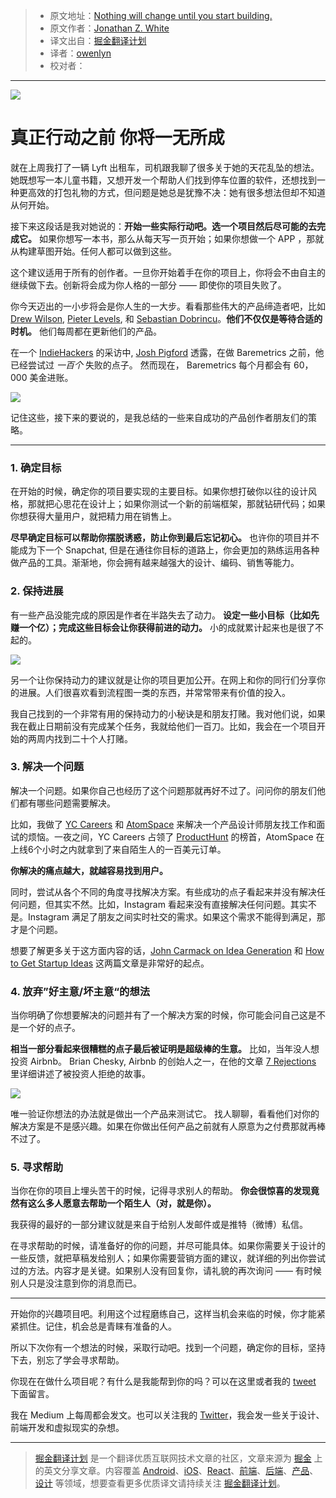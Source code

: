 > * 原文地址：[Nothing will change until you start building.](https://medium.freecodecamp.com/nothing-will-change-until-you-start-building-2681e85e7bdc)
> * 原文作者：[Jonathan Z. White](https://medium.freecodecamp.com/@JonathanZWhite?source=post_header_lockup)
> * 译文出自：[掘金翻译计划](https://github.com/xitu/gold-miner)
> * 译者：[owenlyn](https://github.com/owenlyn)
> * 校对者：

---

![](https://cdn-images-1.medium.com/max/1000/1*EwHpnCZ70FtJMi-lNSl-9Q.png)

# 真正行动之前 你将一无所成

就在上周我打了一辆 Lyft 出租车，司机跟我聊了很多关于她的天花乱坠的想法。她既想写一本儿童书籍，又想开发一个帮助人们找到停车位置的软件，还想找到一种更高效的打包礼物的方式，但问题是她总是犹豫不决：她有很多想法但却不知道从何开始。

接下来这段话是我对她说的：**开始一些实际行动吧。选一个项目然后尽可能的去完成它。** 如果你想写一本书，那么从每天写一页开始；如果你想做一个 APP ，那就从构建草图开始。任何人都可以做到这些。

这个建议适用于所有的创作者。一旦你开始着手在你的项目上，你将会不由自主的继续做下去。创新将会成为你人格的一部分 —— 即使你的项目失败了。

你今天迈出的一小步将会是你人生的一大步。看看那些伟大的产品缔造者吧，比如 [Drew Wilson](https://twitter.com/drewwilson), [Pieter Levels](https://twitter.com/levelsio?), 和 [Sebastian Dobrincu](https://twitter.com/Sebyddd)。**他们不仅仅是等待合适的时机。** 他们每周都在更新他们的产品。 

在一个 [IndieHackers](https://www.indiehackers.com/podcast/006-josh-pigford-of-baremetrics) 的采访中, [Josh Pigford](https://twitter.com/Shpigford) 透露，在做 Baremetrics 之前，他已经尝试过 *一百个* 失败的点子。 然而现在， Baremetrics 每个月都会有 60，000 美金进账。


![](https://cdn-images-1.medium.com/max/800/1*BzmVaqAKEzNRybUmMYOxdA.png)

记住这些，接下来的要说的，是我总结的一些来自成功的产品创作者朋友们的策略。

---

### 1. 确定目标

在开始的时候，确定你的项目要实现的主要目标。如果你想打破你以往的设计风格，那就把心思花在设计上；如果你测试一个新的前端框架，那就钻研代码；如果你想获得大量用户，就把精力用在销售上。

**尽早确定目标可以帮助你摆脱诱惑，防止你到最后忘记初心。** 也许你的项目并不能成为下一个 Snapchat, 但是在通往你目标的道路上，你会更加的熟练运用各种做产品的工具。渐渐地，你会拥有越来越强大的设计、编码、销售等能力。

### 2. 保持进展

有一些产品没能完成的原因是作者在半路失去了动力。 **设定一些小目标（比如先赚一个亿）；完成这些目标会让你获得前进的动力。** 小的成就累计起来也是很了不起的。

![](https://cdn-images-1.medium.com/max/800/1*ESildSVTSSOnFXGDxD-l9w.png)

另一个让你保持动力的建议就是让你的项目更加公开。在网上和你的同行们分享你的进展。人们很喜欢看到流程图一类的东西，并常常带来有价值的投入。

我自己找到的一个非常有用的保持动力的小秘诀是和朋友打赌。我对他们说，如果我在截止日期前没有完成某个任务，我就给他们一百刀。比如，我会在一个项目开始的两周内找到二十个人打赌。

### 3. 解决一个问题

解决一个问题。如果你自己也经历了这个问题那就再好不过了。问问你的朋友们他们都有哪些问题需要解决。

比如，我做了 [YC Careers](http://jonathanzwhite.github.io/yc-careers/) 和 [AtomSpace](https://atomspace.co/) 来解决一个产品设计师朋友找工作和面试的烦恼。一夜之间，YC Careers 占领了 [ProductHunt](https://www.producthunt.com/posts/yc-careers) 的榜首，AtomSpace 在上线6个小时之内就拿到了来自陌生人的一百美元订单。

**你解决的痛点越大，就越容易找到用户。**

同时，尝试从各个不同的角度寻找解决方案。有些成功的点子看起来并没有解决任何问题，但其实不然。比如，Instagram 看起来没有直接解决任何问题。其实不是。Instagram 满足了朋友之间实时社交的需求。如果这个需求不能得到满足，那才是个问题。

想要了解更多关于这方面内容的话，[John Carmack on Idea Generation](https://amasad.me/carmack) 和 [How to Get Startup Ideas](http://paulgraham.com/startupideas.html) 这两篇文章是非常好的起点。

### 4. 放弃”好主意/坏主意“的想法

当你明确了你想要解决的问题并有了一个解决方案的时候，你可能会问自己这是不是一个好的点子。

**相当一部分看起来很糟糕的点子最后被证明是超级棒的生意。** 比如，当年没人想投资 Airbnb。 Brian Chesky, Airbnb 的创始人之一，在他的文章 [7 Rejections](https://medium.com/@bchesky/7-rejections-7d894cbaa084#.l8fdqlasz) 里详细讲述了被投资人拒绝的故事。

![](https://cdn-images-1.medium.com/max/800/1*WpxUxMCO-7NXr-o1yo023g.png)

唯一验证你想法的办法就是做出一个产品来测试它。 找人聊聊，看看他们对你的解决方案是不是感兴趣。如果在你做出任何产品之前就有人原意为之付费那就再棒不过了。

### 5. 寻求帮助

当你在你的项目上埋头苦干的时候，记得寻求别人的帮助。 **你会很惊喜的发现竟然有这么多人愿意去帮助一个陌生人（对，就是你）。**

我获得的最好的一部分建议就是来自于给别人发邮件或是推特（微博）私信。

在寻求帮助的时候，请准备好的你的问题，并尽可能具体。如果你需要关于设计的一些反馈，就把草稿发给别人；如果你需要营销方面的建议，就详细的列出你尝试过的方法。内容才是关键。如果别人没有回复你，请礼貌的再次询问 —— 有时候别人只是没注意到你的消息而已。

---

开始你的兴趣项目吧。利用这个过程磨练自己，这样当机会来临的时候，你才能紧紧抓住。记住，机会总是青睐有准备的人。

所以下次你有一个想法的时候，采取行动吧。找到一个问题，确定你的目标，坚持下去，别忘了学会寻求帮助。

你现在在做什么项目呢？有什么是我能帮到你的吗？可以在这里或者我的 [tweet](https://twitter.com/jonathanzwhite) 下面留言。

我在 Medium 上每周都会发文。也可以关注我的 [Twitter](https://twitter.com/JonathanZWhite)，我会发一些关于设计、前端开发和虚拟现实的杂想。


---

> [掘金翻译计划](https://github.com/xitu/gold-miner) 是一个翻译优质互联网技术文章的社区，文章来源为 [掘金](https://juejin.im) 上的英文分享文章。内容覆盖 [Android](https://github.com/xitu/gold-miner#android)、[iOS](https://github.com/xitu/gold-miner#ios)、[React](https://github.com/xitu/gold-miner#react)、[前端](https://github.com/xitu/gold-miner#前端)、[后端](https://github.com/xitu/gold-miner#后端)、[产品](https://github.com/xitu/gold-miner#产品)、[设计](https://github.com/xitu/gold-miner#设计) 等领域，想要查看更多优质译文请持续关注 [掘金翻译计划](https://github.com/xitu/gold-miner)。
